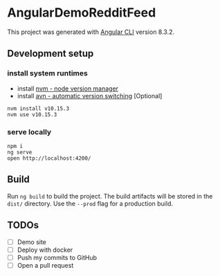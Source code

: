 # AngularDemoRedditFeed

This project was generated with [Angular CLI](https://github.com/angular/angular-cli) version 8.3.2.

## Development setup

### install system runtimes

* install [nvm - node version manager](https://github.com/nvm-sh/nvm)
* install [avn - automatic version switching](https://github.com/wbyoung/avn) [Optional]

```
nvm install v10.15.3
nvm use v10.15.3
```

### serve locally
```
npm i
ng serve
open http://localhost:4200/
```

## Build

Run `ng build` to build the project. The build artifacts will be stored in the `dist/` directory. Use the `--prod` flag for a production build.

## TODOs

- [ ] Demo site
- [ ] Deploy with docker
- [ ] Push my commits to GitHub
- [ ] Open a pull request
